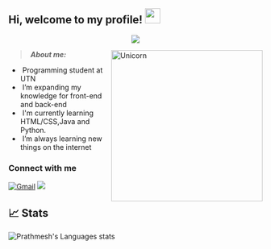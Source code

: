 <h2> Hi, welcome to my profile! <img src="https://github.com/abdoachhoubi/abdoachhoubi/blob/main/gifs/Hi.gif" width="30"></h2>

<p align='center'>
<img src="https://readme-typing-svg.herokuapp.com?color=%23FF69B4&size=25&center=true&vCenter=true&width=433&height=75&lines=I'm+Agustina+Fernández;Programmer">
</p>

<img align="right" width=300px alt="Unicorn" src="https://media.giphy.com/media/3ohs4BSacFKI7A717y/giphy.gif" />

>&nbsp;***About me:***

- &nbsp;Programming student at UTN
- &nbsp;I’m expanding my knowledge for front-end and back-end
- &nbsp;I'm currently learning HTML/CSS,Java and Python. 
- &nbsp;I’m always learning new things on the internet

### Connect with me
[![Gmail](https://img.shields.io/badge/Email-black?style=for-the-badge&logo=gmail&logoColor=white)](mailto:agussffernandez@gmail.com)
[<img src="https://img.shields.io/badge/linkedin-%2312100E.svg?&style=for-the-badge&logo=linkedin&logoColor=white&color=black" />](https://www.linkedin.com/in/agustinafern%C3%A1ndez/)

## 📈 Stats
![Prathmesh's Languages stats](https://github-readme-stats.vercel.app/api/top-langs/?username=agussffernandez&theme=buefy&layout=compact&langs_count=10)
